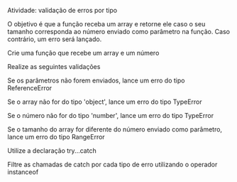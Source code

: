 Atividade: validação de erros por tipo

O objetivo é que a função receba um array e retorne ele caso o seu tamanho corresponda ao número enviado como parâmetro na função. Caso contrário, um erro será lançado.

Crie uma função que recebe um array e um número

Realize as seguintes validações

Se os parâmetros não forem enviados, lance um erro do tipo ReferenceError

Se o array não for do tipo 'object', lance um erro do tipo TypeError

Se o número não for do tipo 'number', lance um erro do tipo TypeError

Se o tamanho do array for diferente do número enviado como parâmetro, lance um erro do tipo RangeError

Utilize a declaração try...catch

Filtre as chamadas de catch por cada tipo de erro utilizando o operador instanceof
